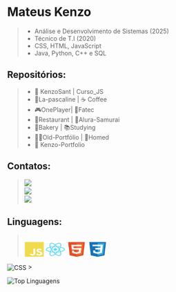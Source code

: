 # Mateus Kenzo

>- Análise e Desenvolvimento de Sistemas (2025) <br>
>- Técnico de T.I (2020) <br>
>- CSS, HTML, JavaScript <br>
>- Java, Python, C++ e SQL <br>

## Repositórios:
>- :duck: KenzoSant | Curso_JS
>- 🧮La-pascaline | ☕ Coffee
>- 🎮OnePlayer| <!--🎅Natalina--> :school:Fatec 
>- :sushi:Restaurant | :japanese_goblin:Alura-Samurai
>- :pretzel:Bakery | :books:Studying 
>- :technologist:Old-Portfólio | :house_with_garden:Homed
>- :ocean: Kenzo-Portfolio

## Contatos:
> <div><a href="https://www.linkedin.com/in/mateus-kenzo-dos-santos" target="_blank"><img src="https://img.shields.io/badge/-LinkedIn-%230077B5?style=for-the-badge&logo=linkedin&logoColor=white"></a> <br>
> <a href = "mailto:mateuskenzo_santos@hotmail.com" ><img src="https://img.shields.io/badge/-Email-%23333?style=for-the-badge&logo=Gmail&logoColor=white" target="_blank"></a> <br> <a href="https://discord.gg/MP6zq7XDgA" target="_blank"><img src="https://img.shields.io/badge/Discord-7289DA?style=for-the-badge&logo=discord&logoColor=white" ></a> 
> </div>

## Linguagens: 
> <div style="display: inline_block"><br>
> <img align="center" alt="Js" height="35" width="45" src="https://raw.githubusercontent.com/devicons/devicon/master/icons/javascript/javascript-plain.svg">
> <img align="center" alt="React" height="35" width="45" src="https://raw.githubusercontent.com/devicons/devicon/master/icons/react/react-original.svg">
> <img align="center" alt="HTML" height="35" width="45" src="https://raw.githubusercontent.com/devicons/devicon/master/icons/html5/html5-original.svg">
> <img align="center" alt="CSS" height="35" width="45" src="https://raw.githubusercontent.com/devicons/devicon/master/icons/css3/css3-original.svg">
  <img align="center" alt="CSS" height="35" width="45" src="https://raw.githubusercontent.com/devicons/devicon/master/icons/c++/c++-original.svg">
> </div>
<br>

![Top Linguagens](https://github-readme-stats.vercel.app/api/top-langs/?username=KenzoSant&layout=compact&langs_count=16&theme=dark)

<!--
**KenzoSant/KenzoSant** is a ✨ _special_ ✨ repository because its `README.md` (this file) appears on your GitHub profile.

Here are some ideas to get you started:

- 🔭 I’m currently working on ...
- 🌱 I’m currently learning ...
- 👯 I’m looking to collaborate on ...
- 🤔 I’m looking for help with ...
- 💬 Ask me about ...
- 📫 How to reach me: ...
- 😄 Pronouns: ...
- ⚡ Fun fact: ...
-->
